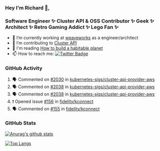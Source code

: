 ### Hey I'm Richard 👋, 

<h3 align="left">Software Engineer ✨ Cluster API & OSS Contributor ✨ Geek ✨ Architect ✨ Retro Gaming Addict ✨ Lego Fan ✨</h3>

- 🔭 I’m currently working at [weaveworks](https://github.com/weaveworks) as a engineer/architect
- 👯 I’m contributing to [Cluster API](https://github.com/kubernetes-sigs/cluster-api-provider-aws/pulls?q=is%3Aissue+is%3Apr+author%3Arichardcase+)
- 💬 I'm reading [How to build a habitable planet](https://www.amazon.co.uk/How-Build-Habitable-Planet-Humankind/dp/0691140065)
- 📫 How to reach me: [![Twitter Badge](https://img.shields.io/badge/-@fruit_case-00acee?style=flat&logo=Twitter&logoColor=white)](https://twitter.com/intent/follow?screen_name=fruit_case "Follow on Twitter")

### GitHub Activity 

<!--START_SECTION:activity-->
1. 🗣 Commented on [#2030](https://github.com/kubernetes-sigs/cluster-api-provider-aws/issues/2030) in [kubernetes-sigs/cluster-api-provider-aws](https://github.com/kubernetes-sigs/cluster-api-provider-aws)
2. 🗣 Commented on [#2038](https://github.com/kubernetes-sigs/cluster-api-provider-aws/issues/2038) in [kubernetes-sigs/cluster-api-provider-aws](https://github.com/kubernetes-sigs/cluster-api-provider-aws)
3. 🗣 Commented on [#2038](https://github.com/kubernetes-sigs/cluster-api-provider-aws/issues/2038) in [kubernetes-sigs/cluster-api-provider-aws](https://github.com/kubernetes-sigs/cluster-api-provider-aws)
4. ❗️ Opened issue [#156](https://github.com/fidelity/kconnect/issues/156) in [fidelity/kconnect](https://github.com/fidelity/kconnect)
5. 🗣 Commented on [#155](https://github.com/fidelity/kconnect/issues/155) in [fidelity/kconnect](https://github.com/fidelity/kconnect)
<!--END_SECTION:activity-->

### GitHub Stats

[![Anurag's github stats](https://github-readme-stats.vercel.app/api?username=richardcase&count_private=true&show_icons=true)](https://github.com/anuraghazra/github-readme-stats)

[![Top Langs](https://github-readme-stats.vercel.app/api/top-langs/?username=richardcase&hide=html&layout=compact)](https://github.com/anuraghazra/github-readme-stats)
